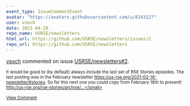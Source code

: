 ```yaml
---
event_type: IssueCommentEvent
avatar: "https://avatars.githubusercontent.com/u/814322?"
user: vsoch
date: 2021-04-28
repo_name: USRSE/newsletters
html_url: https://github.com/USRSE/newsletters/issues/2
repo_url: https://github.com/USRSE/newsletters
---
```


<a href='https://github.com/vsoch' target='_blank'>vsoch</a> commented on issue <a href='https://github.com/USRSE/newsletters/issues/2' target='_blank'>USRSE/newsletters#2</a>.

<small>It would be good to (by default) always include the last set of RSE Stories episodes. The last posting was in the February newsletter https://us-rse.org/2021-02-16-newsletter/#stories. So for this next one you could copy from February 18th to present! http://us-rse.org/rse-stories/archive/...</small>

<a href='https://github.com/USRSE/newsletters/issues/2' target='_blank'>View Comment</a>